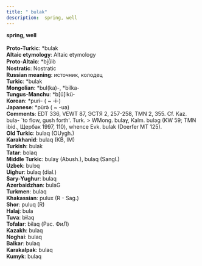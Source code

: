 ```yaml
---
title: " bulak"
description:  spring, well
---
```

<p data-pagefind-weight="0.5">
<strong> spring, well</strong><br><br>
<strong>Proto-Turkic</strong>:  *bulak<br>
<strong>Altaic etymology</strong>:  Altaic etymology<br>
<strong> Proto-Altaic</strong>:  *bi̯ŭ̀lò<br>
<strong>Nostratic</strong>:  Nostratic<br>
<strong>Russian meaning</strong>:  источник, колодец<br>
<strong>Turkic</strong>:  *bulak<br>
<strong>Mongolian</strong>:  *bul(ka)-, *bilka-<br>
<strong>Tungus-Manchu</strong>:  *b[ü]lkü-<br>
<strong>Korean</strong>:  *purɨ- ( ~ -ɨ-)<br>
<strong>Japanese</strong>:  *pùrǝ̀ ( ~ -ua)<br>
<strong>Comments</strong>:  EDT 336, VEWT 87, ЭСТЯ 2, 257-258, TMN 2, 355. Cf. Kaz. bula- `to flow, gush forth'. Turk. > WMong. bulaɣ, Kalm. bulǝg (KW 59; TMN ibid., Щербак 1997, 110), whence Evk. bulak (Doerfer MT 125).<br>
<strong>Old Turkic</strong>:  bulaq (OUygh.)<br>
<strong>Karakhanid</strong>:  bulaq (KB, IM)<br>
<strong>Turkish</strong>:  bulak<br>
<strong>Tatar</strong>:  bolaq<br>
<strong>Middle Turkic</strong>:  bulaɣ (Abush.), bulaq (Sangl.)<br>
<strong>Uzbek</strong>:  bulɔq<br>
<strong>Uighur</strong>:  bulaq (dial.)<br>
<strong>Sary-Yughur</strong>:  bulaq<br>
<strong>Azerbaidzhan</strong>:  bulaG<br>
<strong>Turkmen</strong>:  bulaq<br>
<strong>Khakassian</strong>:  pulux (R - Sag.)<br>
<strong>Shor</strong>:  puluq (R)<br>
<strong>Halaj</strong>:  bula<br>
<strong>Tuva</strong>:  bɨlaq<br>
<strong>Tofalar</strong>:  bɨlaq (Рас. ФиЛ)<br>
<strong>Kazakh</strong>:  bulaq<br>
<strong>Noghai</strong>:  bulaq<br>
<strong>Balkar</strong>:  bulaq<br>
<strong>Karakalpak</strong>:  bulaq<br>
<strong>Kumyk</strong>:  bulaq<br>

</p>
